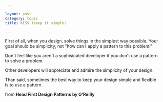 ```yaml
---

layout: post
category: topic
title: KISS (keep it simple)

---
```


First of all, when you design, solve things in the simplest way possible. Your goal should be simplicity, not "how can I apply a pattern to this problem."

Don't feel like you aren't a sophisicated developer if you don't use a pattern to solve a problem.

Other developers will appreciate and admire the simplicity of your design.

Than said, sometimes the best way to keep your design simple and flexible is to use a pattern.


from **Head First Design Patterns by O'Reilly** 
